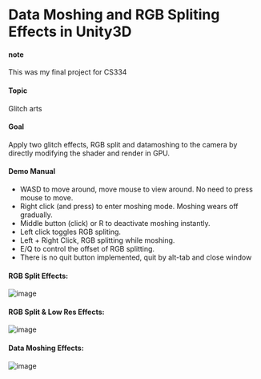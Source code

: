 # Data Moshing and RGB Spliting Effects in Unity3D
#### note
This was my final project for CS334

#### Topic
Glitch arts

#### Goal
Apply two glitch effects, RGB split and datamoshing to the camera by directly modifying the shader and render in GPU.

#### Demo Manual
 - WASD to move around, move mouse to view around. No need to press mouse to move.
 - Right click (and press) to enter moshing mode. Moshing wears off gradually.
 - Middle button (click) or R to deactivate moshing instantly.
 - Left click toggles RGB spliting.
 - Left + Right Click, RGB splitting while moshing.
 - E/Q to control the offset of RGB splitting.
 - There is no quit button implemented, quit by alt-tab and close window

#### RGB Split Effects:
![image](https://github.com/JerryLikePie/U3D-CameraMosh-RGB/assets/90075718/806ad06a-e49e-42e6-a110-130cd4a659fc)

#### RGB Split & Low Res Effects:
![image](https://github.com/JerryLikePie/U3D-CameraMosh-RGB/assets/90075718/4ac20a91-6d4b-4781-8ecf-2ebccdb34ba6)

#### Data Moshing Effects:
![image](https://github.com/JerryLikePie/U3D-CameraMosh-RGB/assets/90075718/4606f07c-6a27-443f-bcd7-49b2653455cb)

